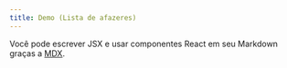 ```yaml
---
title: Demo (Lista de afazeres)
---
```


Você pode escrever JSX e usar componentes React em seu Markdown graças a [MDX](https://mdxjs.com/).
